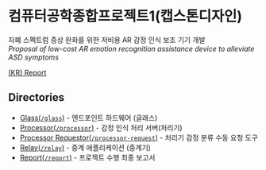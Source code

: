 # 컴퓨터공학종합프로젝트1(캡스톤디자인)

자폐 스펙트럼 증상 완화를 위한 저비용 AR 감정 인식 보조 기기 개발  
_Proposal of low-cost AR emotion recognition assistance device to alleviate ASD symptoms_

[(KR) Report](/report/main.pdf)

## Directories

- [Glass(`/glass`)](/glass) - 엔드포인트 하드웨어 (글래스)
- [Processor(`/processor`)](/processor) - 감정 인식 처리 서버(처리기)
- [Processor Requestor(`/processor-request`)](/processor-request) - 처리기 감정 분류 수동 요청 도구
- [Relay(`/relay`)](/relay) - 중계 애플리케이션 (중계기)
- [Report(`/report`)](/report) - 프로젝트 수행 최종 보고서
